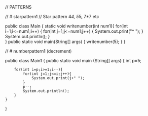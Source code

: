 // PATTERNS

// # starpattern1
// Star pattern 4*4, 5*5, 7*7 etc

public class Main
{
    static void writenumber(int num1){
        for(int i=1;i<=num1;i++)
		    {
		        for(int j=1;j<=num1;j++)
            {
		            System.out.print("* ");
		        }
		    System.out.println();
		    }    
        }
	public static void main(String[] args) {
      	writenumber(5);
    }
}

// # numberpattern1 (decrement)

public class Main1
{
	public static void main (String[] args) {
		int p=5;
		
		for(int i=p;i>=1;i--){
		    for(int j=1;j<=i;j++){
		        System.out.print(j+" ");
		    }
		    p--;
		    System.out.println();
		}
	}
}
